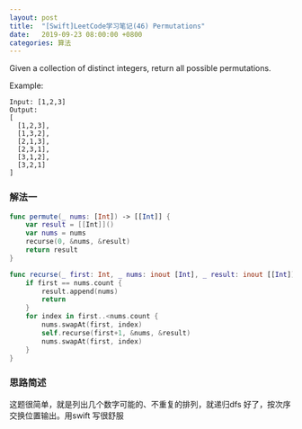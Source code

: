 ```yaml
---
layout: post
title:  "[Swift]LeetCode学习笔记(46) Permutations"
date:   2019-09-23 08:00:00 +0800
categories: 算法
---
```


Given a collection of distinct integers, return all possible permutations.

Example:

```
Input: [1,2,3]
Output:
[
  [1,2,3],
  [1,3,2],
  [2,1,3],
  [2,3,1],
  [3,1,2],
  [3,2,1]
]
```

### 解法一

```swift
func permute(_ nums: [Int]) -> [[Int]] {
    var result = [[Int]]()
    var nums = nums
    recurse(0, &nums, &result)
    return result
}

func recurse(_ first: Int, _ nums: inout [Int], _ result: inout [[Int]]) {
    if first == nums.count {
        result.append(nums)
        return
    }
    for index in first..<nums.count {
        nums.swapAt(first, index)
        self.recurse(first+1, &nums, &result)
        nums.swapAt(first, index)
    }
}
```

### 思路简述

这题很简单，就是列出几个数字可能的、不重复的排列，就递归dfs 好了，按次序交换位置输出。用swift 写很舒服
